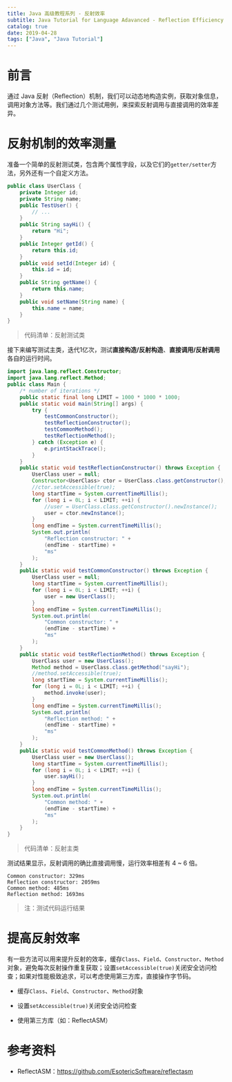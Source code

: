 ```yaml
---
title: Java 高级教程系列 - 反射效率
subtitle: Java Tutorial for Language Adavanced - Reflection Efficiency
catalog: true
date: 2019-04-28
tags: ["Java", "Java Tutorial"]
---
```


# 前言

通过 Java 反射（Reflection）机制，我们可以动态地构造实例，获取对象信息，调用对象方法等。我们通过几个测试用例，来探索反射调用与直接调用的效率差异。

# 反射机制的效率测量

准备一个简单的反射测试类，包含两个属性字段，以及它们的`getter/setter`方法，另外还有一个自定义方法。

```java
public class UserClass {
    private Integer id;
    private String name;
    public TestUser() {
        // ...
    }
    public String sayHi() {
        return "Hi";
    }
    public Integer getId() {
        return this.id;
    }
    public void setId(Integer id) {
        this.id = id;
    }
    public String getName() {
        return this.name;
    }
    public void setName(String name) {
        this.name = name;
    }
}
```
> 代码清单：反射测试类

接下来编写测试主类，迭代1亿次，测试**直接构造/反射构造**、**直接调用/反射调用**各自的运行时间。

```java
import java.lang.reflect.Constructor;
import java.lang.reflect.Method;
public class Main {
    /* number of iterations */
    public static final long LIMIT = 1000 * 1000 * 1000;
    public static void main(String[] args) {
        try {
            testCommonConstructor();
            testReflectionConstructor();
            testCommonMethod();
            testReflectionMethod();
        } catch (Exception e) {
            e.printStackTrace();
        }
    }
    public static void testReflectionConstructor() throws Exception {
        UserClass user = null;
        Constructor<UserClass> ctor = UserClass.class.getConstructor();
        //ctor.setAccessible(true);
        long startTime = System.currentTimeMillis();
        for (long i = 0L; i < LIMIT; ++i) {
            //user = UserClass.class.getConstructor().newInstance();
            user = ctor.newInstance();
        }
        long endTime = System.currentTimeMillis();
        System.out.println(
            "Reflection constructor: " +
            (endTime - startTime) +
            "ms"
        );
    }
    public static void testCommonConstructor() throws Exception {
        UserClass user = null;
        long startTime = System.currentTimeMillis();
        for (long i = 0L; i < LIMIT; ++i) {
            user = new UserClass();
        }
        long endTime = System.currentTimeMillis();
        System.out.println(
            "Common constructor: " +
            (endTime - startTime) +
            "ms"
        );
    }
    public static void testReflectionMethod() throws Exception {
        UserClass user = new UserClass();
        Method method = UserClass.class.getMethod("sayHi");
        //method.setAccessible(true);
        long startTime = System.currentTimeMillis();
        for (long i = 0L; i < LIMIT; ++i) {
            method.invoke(user);
        }
        long endTime = System.currentTimeMillis();
        System.out.println(
            "Reflection method: " +
            (endTime - startTime) +
            "ms"
        );
    }
    public static void testCommonMethod() throws Exception {
        UserClass user = new UserClass();
        long startTime = System.currentTimeMillis();
        for (long i = 0L; i < LIMIT; ++i) {
            user.sayHi();
        }
        long endTime = System.currentTimeMillis();
        System.out.println(
            "Common method: " +
            (endTime - startTime) +
            "ms"
        );
    }
}
```
> 代码清单：反射主类

测试结果显示，反射调用的确比直接调用慢，运行效率相差有 4 ~ 6 倍。

```plain
Common constructor: 329ms
Reflection constructor: 2059ms
Common method: 485ms
Reflection method: 1693ms
```
> 注：测试代码运行结果

# 提高反射效率

有一些方法可以用来提升反射的效率，缓存`Class`、`Field`、`Constructor`、`Method`对象，避免每次反射操作重复获取；设置`setAccessible(true)`关闭安全访问检查；如果对性能极致追求，可以考虑使用第三方库，直接操作字节码。

- 缓存`Class`、`Field`、`Constructor`、`Method`对象

- 设置`setAccessible(true)`关闭安全访问检查

- 使用第三方库（如：ReflectASM）

# 参考资料

- ReflectASM：https://github.com/EsotericSoftware/reflectasm

